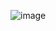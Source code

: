 ![image](https://user-images.githubusercontent.com/77222540/226980842-f9aaa7ce-339b-45cf-90c9-f64f0b5d4ec5.png)
